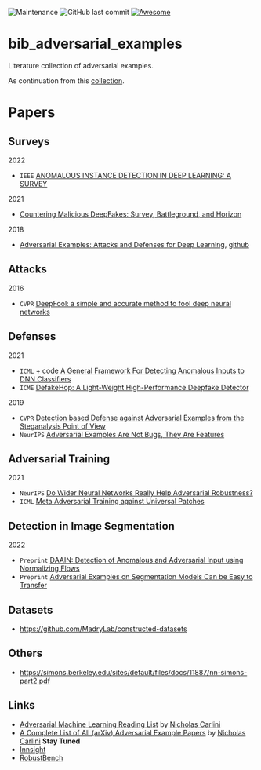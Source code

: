 ![Maintenance](https://img.shields.io/maintenance/yes/2021.svg?color=red&style=plastic)
![GitHub last commit](https://img.shields.io/github/last-commit/tao-bai/attack-and-defense-methods.svg?style=plastic)
[![Awesome](https://awesome.re/badge.svg?style=flat-square)](https://awesome.re)

# bib_adversarial_examples
Literature collection of adversarial examples.

As continuation from this [collection](https://github.com/tao-bai/attack-and-defense-methods).

# Papers

## Surveys
2022
 - `IEEE` [ANOMALOUS INSTANCE DETECTION IN DEEP LEARNING: A SURVEY](https://www.osti.gov/biblio/1631092)

2021
 - [Countering Malicious DeepFakes: Survey, Battleground, and Horizon](https://arxiv.org/pdf/2103.00218.pdf)

2018
 - [Adversarial Examples: Attacks and Defenses for Deep Learning](https://arxiv.org/pdf/1712.07107.pdf), [github](https://github.com/chbrian/awesome-adversarial-examples-dl)

## Attacks

2016
 - `CVPR` [DeepFool: a simple and accurate method to fool deep neural networks](https://arxiv.org/abs/1511.04599)

## Defenses

2021
 - `ICML` + code [A General Framework For Detecting Anomalous Inputs to DNN Classifiers](https://github.com/jayaram-r/adversarial-detection)
 - `ICME` [DefakeHop: A Light-Weight High-Performance Deepfake Detector](https://arxiv.org/abs/2103.06929)

2019
 - `CVPR` [Detection based Defense against Adversarial Examples from the Steganalysis Point of View](https://openaccess.thecvf.com/content_CVPR_2019/papers/Liu_Detection_Based_Defense_Against_Adversarial_Examples_From_the_Steganalysis_Point_CVPR_2019_paper.pdf)
 - `NeurIPS`  [Adversarial Examples Are Not Bugs, They Are Features](https://arxiv.org/pdf/1905.02175.pdf)


## Adversarial Training

2021
 - `NeurIPS` [Do Wider Neural Networks Really Help Adversarial Robustness?](https://openreview.net/forum?id=wxjtOI_8jO)
 - `ICML` [Meta Adversarial Training against Universal Patches](https://openreview.net/forum?id=sePThSlRHr)

## Detection in Image Segmentation

2022
 - `Preprint` [DAAIN: Detection of Anomalous and Adversarial Input using Normalizing Flows](https://github.com/merantix/mxlabs-daain)
 - `Preprint` [Adversarial Examples on Segmentation Models Can be Easy to Transfer](https://arxiv.org/pdf/2111.11368.pdf)

## Datasets

 - https://github.com/MadryLab/constructed-datasets 


## Others
- https://simons.berkeley.edu/sites/default/files/docs/11887/nn-simons-part2.pdf




## Links

- [Adversarial Machine Learning Reading List](https://nicholas.carlini.com/writing/2018/adversarial-machine-learning-reading-list.html) by [Nicholas Carlini](https://nicholas.carlini.com)
- [A Complete List of All (arXiv) Adversarial Example Papers](https://nicholas.carlini.com/writing/2019/all-adversarial-example-papers.html) by [Nicholas Carlini](https://nicholas.carlini.com) **Stay Tuned** 
- [Innsight](https://bips-hb.github.io/innsight/)
- [RobustBench](https://robustbench.github.io/)
